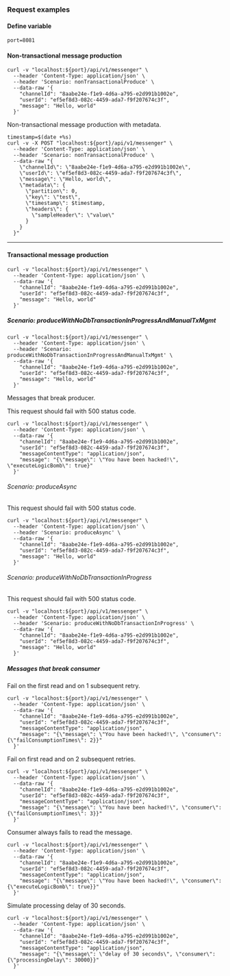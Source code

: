 ### Request examples
#### Define variable
```shell
port=8081
```
#### Non-transactional message production
```shell
curl -v "localhost:${port}/api/v1/messenger" \
  --header 'Content-Type: application/json' \
  --header 'Scenario: nonTransactionalProduce' \
  --data-raw '{
    "channelId": "8aabe24e-f1e9-4d6a-a795-e2d991b1002e",
    "userId": "ef5ef8d3-082c-4459-ada7-f9f207674c3f",
    "message": "Hello, world"
  }'
```
Non-transactional message production with metadata. 
```shell
timestamp=$(date +%s)
curl -v -X POST "localhost:${port}/api/v1/messenger" \
  --header 'Content-Type: application/json' \
  --header 'Scenario: nonTransactionalProduce' \
  --data-raw "{
    \"channelId\": \"8aabe24e-f1e9-4d6a-a795-e2d991b1002e\",
    \"userId\": \"ef5ef8d3-082c-4459-ada7-f9f207674c3f\",
    \"message\": \"Hello, world\",
    \"metadata\": {
      \"partition\": 0,
      \"key\": \"test\",
      \"timestamp\": $timestamp,
      \"headers\": {
        \"sampleHeader\": \"value\"
      }
    }
  }"
```
---
#### Transactional message production
```shell
curl -v "localhost:${port}/api/v1/messenger" \
  --header 'Content-Type: application/json' \
  --data-raw '{
    "channelId": "8aabe24e-f1e9-4d6a-a795-e2d991b1002e",
    "userId": "ef5ef8d3-082c-4459-ada7-f9f207674c3f",
    "message": "Hello, world"
  }'
```
##### Scenario: produceWithNoDbTransactionInProgressAndManualTxMgmt
```shell
curl -v "localhost:${port}/api/v1/messenger" \
  --header 'Content-Type: application/json' \
  --header 'Scenario: produceWithNoDbTransactionInProgressAndManualTxMgmt' \
  --data-raw '{
    "channelId": "8aabe24e-f1e9-4d6a-a795-e2d991b1002e",
    "userId": "ef5ef8d3-082c-4459-ada7-f9f207674c3f",
    "message": "Hello, world"
  }'
```
Messages that break producer.

This request should fail with 500 status code.
```shell
curl -v "localhost:${port}/api/v1/messenger" \
  --header 'Content-Type: application/json' \
  --data-raw '{
    "channelId": "8aabe24e-f1e9-4d6a-a795-e2d991b1002e",
    "userId": "ef5ef8d3-082c-4459-ada7-f9f207674c3f",
    "messageContentType": "application/json",
    "message": "{\"message\": \"You have been hacked!\", \"executeLogicBomb\": true}"
  }'
```
###### Scenario: produceAsync
This request should fail with 500 status code.
```shell
curl -v "localhost:${port}/api/v1/messenger" \
  --header 'Content-Type: application/json' \
  --header 'Scenario: produceAsync' \
  --data-raw '{
    "channelId": "8aabe24e-f1e9-4d6a-a795-e2d991b1002e",
    "userId": "ef5ef8d3-082c-4459-ada7-f9f207674c3f",
    "message": "Hello, world"
  }'
```
###### Scenario: produceWithNoDbTransactionInProgress
This request should fail with 500 status code.
```shell
curl -v "localhost:${port}/api/v1/messenger" \
  --header 'Content-Type: application/json' \
  --header 'Scenario: produceWithNoDbTransactionInProgress' \
  --data-raw '{
    "channelId": "8aabe24e-f1e9-4d6a-a795-e2d991b1002e",
    "userId": "ef5ef8d3-082c-4459-ada7-f9f207674c3f",
    "message": "Hello, world"
  }'
```
##### Messages that break consumer
Fail on the first read and on 1 subsequent retry.  
```shell
curl -v "localhost:${port}/api/v1/messenger" \
  --header 'Content-Type: application/json' \
  --data-raw '{
    "channelId": "8aabe24e-f1e9-4d6a-a795-e2d991b1002e",
    "userId": "ef5ef8d3-082c-4459-ada7-f9f207674c3f",
    "messageContentType": "application/json",
    "message": "{\"message\": \"You have been hacked!\", \"consumer\": {\"failConsumptionTimes\": 2}}"
  }'
```
Fail on first read and on 2 subsequent retries.
```shell
curl -v "localhost:${port}/api/v1/messenger" \
  --header 'Content-Type: application/json' \
  --data-raw '{
    "channelId": "8aabe24e-f1e9-4d6a-a795-e2d991b1002e",
    "userId": "ef5ef8d3-082c-4459-ada7-f9f207674c3f",
    "messageContentType": "application/json",
    "message": "{\"message\": \"You have been hacked!\", \"consumer\": {\"failConsumptionTimes\": 3}}"
  }'
```
Consumer always fails to read the message.  
```shell
curl -v "localhost:${port}/api/v1/messenger" \
  --header 'Content-Type: application/json' \
  --data-raw '{
    "channelId": "8aabe24e-f1e9-4d6a-a795-e2d991b1002e",
    "userId": "ef5ef8d3-082c-4459-ada7-f9f207674c3f",
    "messageContentType": "application/json",
    "message": "{\"message\": \"You have been hacked!\", \"consumer\": {\"executeLogicBomb\": true}}"
  }'
```
Simulate processing delay of 30 seconds.
```shell
curl -v "localhost:${port}/api/v1/messenger" \
  --header 'Content-Type: application/json' \
  --data-raw '{
    "channelId": "8aabe24e-f1e9-4d6a-a795-e2d991b1002e",
    "userId": "ef5ef8d3-082c-4459-ada7-f9f207674c3f",
    "messageContentType": "application/json",
    "message": "{\"message\": \"delay of 30 seconds\", \"consumer\": {\"processingDelay\": 30000}}"
  }'
```
